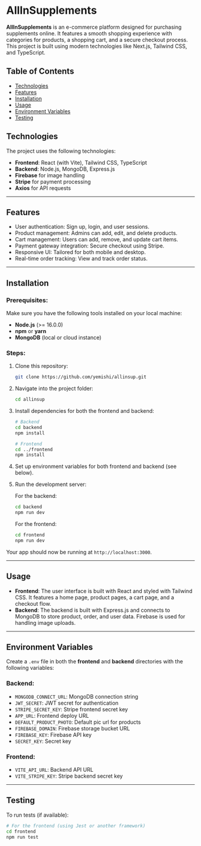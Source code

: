 # **AllInSupplements**

**AllInSupplements** is an e-commerce platform designed for purchasing supplements online. It features a smooth shopping experience with categories for products, a shopping cart, and a secure checkout process. This project is built using modern technologies like Next.js, Tailwind CSS, and TypeScript.

## **Table of Contents**

- [Technologies](#technologies)
- [Features](#features)
- [Installation](#installation)
- [Usage](#usage)
- [Environment Variables](#environment-variables)
- [Testing](#testing)

## **Technologies**

The project uses the following technologies:

- **Frontend**: React (with Vite), Tailwind CSS, TypeScript
- **Backend**: Node.js, MongoDB, Express.js
- **Firebase** for image handling
- **Stripe** for payment processing
- **Axios** for API requests

---

## **Features**

- User authentication: Sign up, login, and user sessions.
- Product management: Admins can add, edit, and delete products.
- Cart management: Users can add, remove, and update cart items.
- Payment gateway integration: Secure checkout using Stripe.
- Responsive UI: Tailored for both mobile and desktop.
- Real-time order tracking: View and track order status.

---

## **Installation**

### Prerequisites:

Make sure you have the following tools installed on your local machine:

- **Node.js** (>= 16.0.0)
- **npm** or **yarn**
- **MongoDB** (local or cloud instance)

### Steps:

1. Clone this repository:
    ```bash
    git clone https://github.com/yemishi/allinsup.git
    ```

2. Navigate into the project folder:
    ```bash
    cd allinsup
    ```

3. Install dependencies for both the frontend and backend:
    ```bash
    # Backend
    cd backend
    npm install

    # Frontend
    cd ../frontend
    npm install
    ```

4. Set up environment variables for both frontend and backend (see below).

5. Run the development server:

    For the backend:
    ```bash
    cd backend
    npm run dev
    ```

    For the frontend:
    ```bash
    cd frontend
    npm run dev
    ```

Your app should now be running at `http://localhost:3000`.

---

## **Usage**

- **Frontend**: The user interface is built with React and styled with Tailwind CSS. It features a home page, product pages, a cart page, and a checkout flow.
- **Backend**: The backend is built with Express.js and connects to MongoDB to store product, order, and user data. Firebase is used for handling image uploads.

---

## **Environment Variables**

Create a `.env` file in both the **frontend** and **backend** directories with the following variables:

### Backend:
- `MONGODB_CONNECT_URL`: MongoDB connection string
- `JWT_SECRET`: JWT secret for authentication
- `STRIPE_SECRET_KEY`: Stripe frontend secret key
- `APP_URL`: Frontend deploy URL
- `DEFAULT_PRODUCT_PHOTO`: Default pic url for products
- `FIREBASE_DOMAIN`: Firebase storage bucket URL
- `FIREBASE_KEY`: Firebase API key
- `SECRET_KEY`: Secret key

### Frontend:
- `VITE_API_URL`: Backend API URL
- `VITE_STRIPE_KEY`: Stripe backend secret key

---

## **Testing**

To run tests (if available):

```bash
# For the frontend (using Jest or another framework)
cd frontend
npm run test

